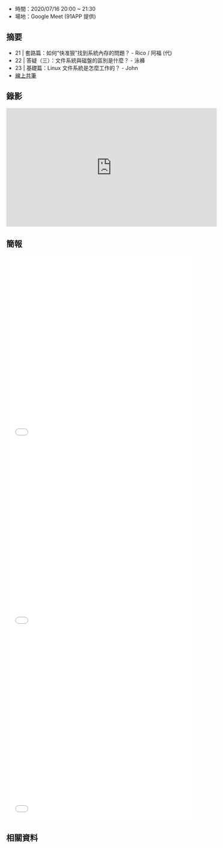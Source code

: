 
* 時間：2020/07/16 20:00 ~ 21:30
* 場地：Google Meet (91APP 提供)

## 摘要

* 21 | 套路篇：如何“快准狠”找到系統內存的問題？ - Rico / 阿福 (代)
* 22 | 答疑（三）：文件系統與磁盤的區別是什麼？ - 泳褲
* 23 | 基礎篇：Linux 文件系統是怎麼工作的？ - John
* [線上共筆](https://hackmd.io/LkRflLj6TRWbxxhzclhdgQ)


## 錄影

<iframe width="560" height="315" src="https://www.youtube.com/embed/pOJH7QNgqNM" frameborder="0" allow="accelerometer; autoplay; encrypted-media; gyroscope; picture-in-picture" allowfullscreen></iframe>

## 簡報

<embed src="/pdf/Linux/21.pdf" type="application/pdf" width="100%" height="500px" />
<embed src="/pdf/Linux/22.pdf" type="application/pdf" width="100%" height="500px" />
<embed src="/pdf/Linux/23.pdf" type="application/pdf" width="100%" height="500px" />


## 相關資料